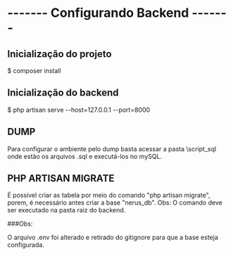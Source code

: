 # ------- Configurando Backend -------

## Inicialização do projeto
$ composer install

## Inicialização do backend
$ php artisan serve --host=127.0.0.1 --port=8000

## DUMP
Para configurar o ambiente pelo dump basta acessar a pasta \script_sql
onde estão os arquivos .sql e executá-los no mySQL.

## PHP ARTISAN MIGRATE

É possível criar as tabela por meio do comando "php artisan migrate", porem, 
é necessário antes criar a base "nerus_db".
Obs: O comando deve ser executado na pasta raiz do backend.

###Obs: 

O arquivo .env foi alterado e retirado do gitignore para que a base esteja configurada.